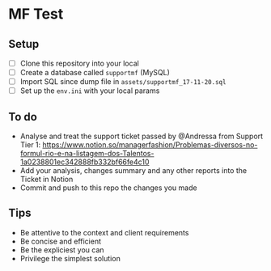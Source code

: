 # MF Test

## Setup
- [ ] Clone this repository into your local
- [ ] Create a database called `supportmf` (MySQL)
- [ ] Import SQL since dump file in `assets/supportmf_17-11-20.sql`
- [ ] Set up the `env.ini` with your local params 

## To do
- Analyse and treat the support ticket passed by @Andressa from Support Tier 1: https://www.notion.so/managerfashion/Problemas-diversos-no-formul-rio-e-na-listagem-dos-Talentos-1a0238801ec342888fb332bf66fe4c10
- Add your analysis, changes summary and any other reports into the Ticket in Notion
- Commit and push to this repo the changes you made

## Tips
- Be attentive to the context and client requirements
- Be concise and efficient
- Be the expliciest you can
- Privilege the simplest solution 
